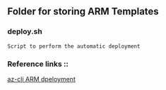 ## Folder for storing ARM Templates

### deploy.sh
```
Script to perform the automatic deployment
```

### Reference links ::

[az-cli ARM dpeloyment](https://docs.microsoft.com/en-us/azure/azure-resource-manager/templates/deploy-cli)